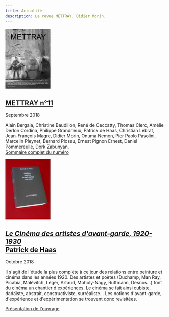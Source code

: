 ```yaml
---
title: Actualité
description: La revue METTRAY, Didier Morin.
---
```


<p class="clear no-margin"><img class="right" src="/files/mettray-s2-11.jpg" alt="METTRAY n°11. Septembre 2018."></p>

## [METTRAY n°11](/serie-2#mettray-n11)
<span class="date">Septembre 2018</span>

Alain Bergala, Christine Baudillon, René de Ceccatty, Thomas Clerc, Amélie Derlon Cordina, Philippe Grandrieux, Patrick de Haas, Christian Lebrat, Jean-François Magre, Didier Morin, Onuma Nemon, Pier Paolo Pasolini, Marcelin Pleynet, Bernard Plossu, Ernest Pignon Ernest, Daniel Pommereulle, Dork Zabunyan.  
[Sommaire complet du numéro](/serie-2#mettray-n10-septembre-2017)

<p class="clear no-margin"><img class="right" width="141" height="188" src="/files/livre-de-haas/patrick-de-haas-cinema-absolu.jpg" alt="Cinéma absolu, Avant-garde 1920-1930, Patrick de Haas : Couverture"></p>

## [_Le Cinéma des artistes d'avant-garde, 1920-1930_<br>Patrick de Haas](/livres/patrick-de-haas-cinema-absolu-avant-garde-1920-1930)
<span class="date">Octobre 2018</span>

Il s'agit de l'étude la plus complète à ce jour des relations entre peinture et cinéma dans les années 1920. Des artistes et poètes (Duchamp, Man Ray, Picabia, Malévitch, Léger, Artaud, Moholy-Nagy, Ruttmann, Desnos...) font du cinéma un chantier d'expériences.  Le cinéma se fait ainsi cubiste, dadaïste, abstrait, constructiviste, surréaliste... Les notions d'avant-garde, d'expérience et d'expérimentation se trouvent donc revisitées.

[Présentation de l'ouvrage](/livres/patrick-de-haas-cinema-absolu-avant-garde-1920-1930)
